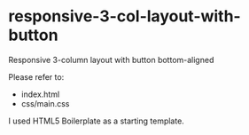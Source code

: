 # responsive-3-col-layout-with-button
Responsive 3-column layout with button bottom-aligned

Please refer to:
- index.html
- css/main.css

I used HTML5 Boilerplate as a starting template.
